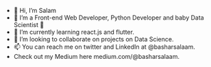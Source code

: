 - 👋 Hi, I’m Salam
- 👀 I’m a Front-end Web Developer, Python Developer and baby Data Scientist 👶
- 🌱 I’m currently learning react.js and flutter. 
- 💞️ I’m looking to collaborate on projects on Data Science.
- 📫 You can reach me on twitter and LinkedIn at @basharsalaam.
- Check out my Medium here medium.com/@basharsalaam.

<!---
pulverine/pulverine is a ✨ special ✨ repository because its `README.md` (this file) appears on your GitHub profile.
You can click the Preview link to take a look at your changes.
--->
